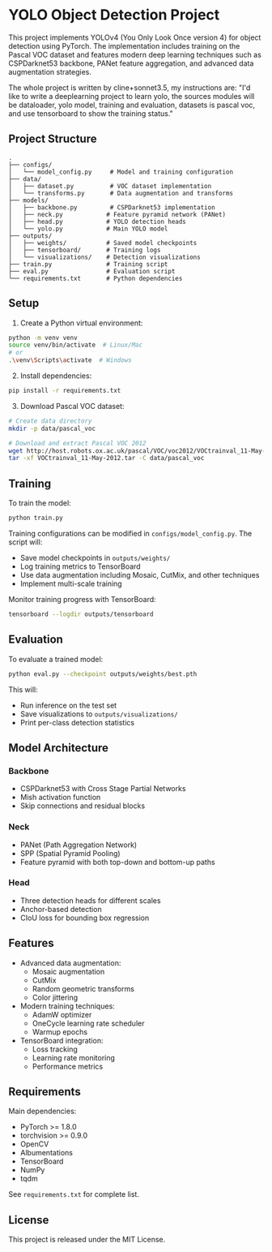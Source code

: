 # YOLO Object Detection Project

This project implements YOLOv4 (You Only Look Once version 4) for object detection using PyTorch. The implementation includes training on the Pascal VOC dataset and features modern deep learning techniques such as CSPDarknet53 backbone, PANet feature aggregation, and advanced data augmentation strategies.

The whole project is written by cline+sonnet3.5, my instructions are: "I'd like to write a deeplearning project to learn yolo, the sources modules will be dataloader, yolo model, training and evaluation, datasets is pascal voc, and use tensorboard to show the training status."

## Project Structure
```
.
├── configs/
│   └── model_config.py     # Model and training configuration
├── data/
│   ├── dataset.py          # VOC dataset implementation
│   └── transforms.py       # Data augmentation and transforms
├── models/
│   ├── backbone.py         # CSPDarknet53 implementation
│   ├── neck.py            # Feature pyramid network (PANet)
│   ├── head.py            # YOLO detection heads
│   └── yolo.py            # Main YOLO model
├── outputs/
│   ├── weights/           # Saved model checkpoints
│   ├── tensorboard/       # Training logs
│   └── visualizations/    # Detection visualizations
├── train.py               # Training script
├── eval.py                # Evaluation script
└── requirements.txt       # Python dependencies
```

## Setup

1. Create a Python virtual environment:
```bash
python -m venv venv
source venv/bin/activate  # Linux/Mac
# or
.\venv\Scripts\activate  # Windows
```

2. Install dependencies:
```bash
pip install -r requirements.txt
```

3. Download Pascal VOC dataset:
```bash
# Create data directory
mkdir -p data/pascal_voc

# Download and extract Pascal VOC 2012
wget http://host.robots.ox.ac.uk/pascal/VOC/voc2012/VOCtrainval_11-May-2012.tar
tar -xf VOCtrainval_11-May-2012.tar -C data/pascal_voc
```

## Training

To train the model:

```bash
python train.py
```

Training configurations can be modified in `configs/model_config.py`. The script will:
- Save model checkpoints in `outputs/weights/`
- Log training metrics to TensorBoard
- Use data augmentation including Mosaic, CutMix, and other techniques
- Implement multi-scale training

Monitor training progress with TensorBoard:
```bash
tensorboard --logdir outputs/tensorboard
```

## Evaluation

To evaluate a trained model:

```bash
python eval.py --checkpoint outputs/weights/best.pth
```

This will:
- Run inference on the test set
- Save visualizations to `outputs/visualizations/`
- Print per-class detection statistics

## Model Architecture

### Backbone
- CSPDarknet53 with Cross Stage Partial Networks
- Mish activation function
- Skip connections and residual blocks

### Neck
- PANet (Path Aggregation Network)
- SPP (Spatial Pyramid Pooling)
- Feature pyramid with both top-down and bottom-up paths

### Head
- Three detection heads for different scales
- Anchor-based detection
- CIoU loss for bounding box regression

## Features

- Advanced data augmentation:
  - Mosaic augmentation
  - CutMix
  - Random geometric transforms
  - Color jittering
- Modern training techniques:
  - AdamW optimizer
  - OneCycle learning rate scheduler
  - Warmup epochs
- TensorBoard integration:
  - Loss tracking
  - Learning rate monitoring
  - Performance metrics

## Requirements

Main dependencies:
- PyTorch >= 1.8.0
- torchvision >= 0.9.0
- OpenCV
- Albumentations
- TensorBoard
- NumPy
- tqdm

See `requirements.txt` for complete list.

## License

This project is released under the MIT License.
